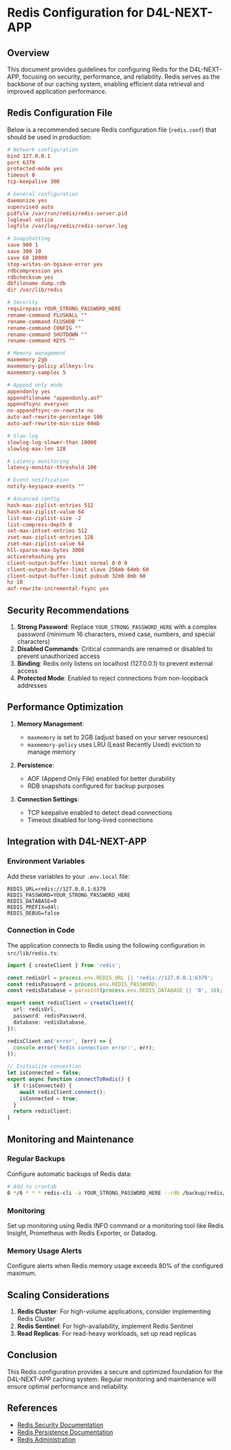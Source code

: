 # Redis Configuration for D4L-NEXT-APP

## Overview

This document provides guidelines for configuring Redis for the D4L-NEXT-APP, focusing on security, performance, and reliability. Redis serves as the backbone of our caching system, enabling efficient data retrieval and improved application performance.

## Redis Configuration File

Below is a recommended secure Redis configuration file (`redis.conf`) that should be used in production:

```conf
# Network configuration
bind 127.0.0.1
port 6379
protected-mode yes
timeout 0
tcp-keepalive 300

# General configuration
daemonize yes
supervised auto
pidfile /var/run/redis/redis-server.pid
loglevel notice
logfile /var/log/redis/redis-server.log

# Snapshotting
save 900 1
save 300 10
save 60 10000
stop-writes-on-bgsave-error yes
rdbcompression yes
rdbchecksum yes
dbfilename dump.rdb
dir /var/lib/redis

# Security
requirepass YOUR_STRONG_PASSWORD_HERE
rename-command FLUSHALL ""
rename-command FLUSHDB ""
rename-command CONFIG ""
rename-command SHUTDOWN ""
rename-command KEYS ""

# Memory management
maxmemory 2gb
maxmemory-policy allkeys-lru
maxmemory-samples 5

# Append only mode
appendonly yes
appendfilename "appendonly.aof"
appendfsync everysec
no-appendfsync-on-rewrite no
auto-aof-rewrite-percentage 100
auto-aof-rewrite-min-size 64mb

# Slow log
slowlog-log-slower-than 10000
slowlog-max-len 128

# Latency monitoring
latency-monitor-threshold 100

# Event notification
notify-keyspace-events ""

# Advanced config
hash-max-ziplist-entries 512
hash-max-ziplist-value 64
list-max-ziplist-size -2
list-compress-depth 0
set-max-intset-entries 512
zset-max-ziplist-entries 128
zset-max-ziplist-value 64
hll-sparse-max-bytes 3000
activerehashing yes
client-output-buffer-limit normal 0 0 0
client-output-buffer-limit slave 256mb 64mb 60
client-output-buffer-limit pubsub 32mb 8mb 60
hz 10
aof-rewrite-incremental-fsync yes
```

## Security Recommendations

1. **Strong Password**: Replace `YOUR_STRONG_PASSWORD_HERE` with a complex password (minimum 16 characters, mixed case, numbers, and special characters)
2. **Disabled Commands**: Critical commands are renamed or disabled to prevent unauthorized access
3. **Binding**: Redis only listens on localhost (127.0.0.1) to prevent external access
4. **Protected Mode**: Enabled to reject connections from non-loopback addresses

## Performance Optimization

1. **Memory Management**:
   - `maxmemory` is set to 2GB (adjust based on your server resources)
   - `maxmemory-policy` uses LRU (Least Recently Used) eviction to manage memory
   
2. **Persistence**:
   - AOF (Append Only File) enabled for better durability
   - RDB snapshots configured for backup purposes
   
3. **Connection Settings**:
   - TCP keepalive enabled to detect dead connections
   - Timeout disabled for long-lived connections

## Integration with D4L-NEXT-APP

### Environment Variables

Add these variables to your `.env.local` file:

```
REDIS_URL=redis://127.0.0.1:6379
REDIS_PASSWORD=YOUR_STRONG_PASSWORD_HERE
REDIS_DATABASE=0
REDIS_PREFIX=d4l:
REDIS_DEBUG=false
```

### Connection in Code

The application connects to Redis using the following configuration in `src/lib/redis.ts`:

```typescript
import { createClient } from 'redis';

const redisUrl = process.env.REDIS_URL || 'redis://127.0.0.1:6379';
const redisPassword = process.env.REDIS_PASSWORD;
const redisDatabase = parseInt(process.env.REDIS_DATABASE || '0', 10);

export const redisClient = createClient({
  url: redisUrl,
  password: redisPassword,
  database: redisDatabase,
});

redisClient.on('error', (err) => {
  console.error('Redis connection error:', err);
});

// Initialize connection
let isConnected = false;
export async function connectToRedis() {
  if (!isConnected) {
    await redisClient.connect();
    isConnected = true;
  }
  return redisClient;
}
```

## Monitoring and Maintenance

### Regular Backups

Configure automatic backups of Redis data:

```bash
# Add to crontab
0 */6 * * * redis-cli -a YOUR_STRONG_PASSWORD_HERE --rdb /backup/redis/redis-$(date +\%Y\%m\%d\%H\%M).rdb
```

### Monitoring

Set up monitoring using Redis INFO command or a monitoring tool like Redis Insight, Prometheus with Redis Exporter, or Datadog.

### Memory Usage Alerts

Configure alerts when Redis memory usage exceeds 80% of the configured maximum.

## Scaling Considerations

1. **Redis Cluster**: For high-volume applications, consider implementing Redis Cluster
2. **Redis Sentinel**: For high-availability, implement Redis Sentinel
3. **Read Replicas**: For read-heavy workloads, set up read replicas

## Conclusion

This Redis configuration provides a secure and optimized foundation for the D4L-NEXT-APP caching system. Regular monitoring and maintenance will ensure optimal performance and reliability.

## References

- [Redis Security Documentation](https://redis.io/topics/security)
- [Redis Persistence Documentation](https://redis.io/topics/persistence)
- [Redis Administration](https://redis.io/topics/admin)
